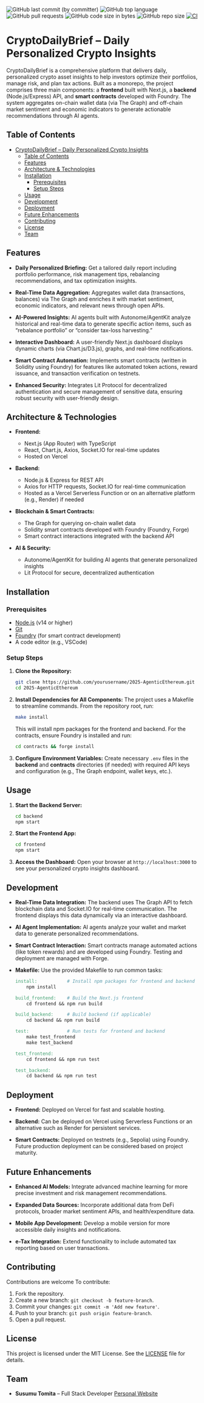 ![GitHub last commit (by committer)](https://img.shields.io/github/last-commit/susumutomita/2025-AgenticEthereum)
![GitHub top language](https://img.shields.io/github/languages/top/susumutomita/2025-AgenticEthereum)
![GitHub pull requests](https://img.shields.io/github/issues-pr/susumutomita/2025-AgenticEthereum)
![GitHub code size in bytes](https://img.shields.io/github/languages/code-size/susumutomita/2025-AgenticEthereum)
![GitHub repo size](https://img.shields.io/github/repo-size/susumutomita/2025-AgenticEthereum)
[![CI](https://img.shields.io/github/actions/workflow/status/susumutomita/2025-AgenticEthereum/ci.yml?branch=main)](https://github.com/susumutomita/2025-AgenticEthereum/actions/workflows/ci.yml)

# CryptoDailyBrief – Daily Personalized Crypto Insights

CryptoDailyBrief is a comprehensive platform that delivers daily, personalized crypto asset insights to help investors optimize their portfolios, manage risk, and plan tax actions. Built as a monorepo, the project comprises three main components: a **frontend** built with Next.js, a **backend** (Node.js/Express) API, and **smart contracts** developed with Foundry. The system aggregates on-chain wallet data (via The Graph) and off-chain market sentiment and economic indicators to generate actionable recommendations through AI agents.

## Table of Contents

- [CryptoDailyBrief – Daily Personalized Crypto Insights](#cryptodailybrief--daily-personalized-crypto-insights)
  - [Table of Contents](#table-of-contents)
  - [Features](#features)
  - [Architecture \& Technologies](#architecture--technologies)
  - [Installation](#installation)
    - [Prerequisites](#prerequisites)
    - [Setup Steps](#setup-steps)
  - [Usage](#usage)
  - [Development](#development)
  - [Deployment](#deployment)
  - [Future Enhancements](#future-enhancements)
  - [Contributing](#contributing)
  - [License](#license)
  - [Team](#team)

## Features

- **Daily Personalized Briefing:**
  Get a tailored daily report including portfolio performance, risk management tips, rebalancing recommendations, and tax optimization insights.

- **Real-Time Data Aggregation:**
  Aggregates wallet data (transactions, balances) via The Graph and enriches it with market sentiment, economic indicators, and relevant news through open APIs.

- **AI-Powered Insights:**
  AI agents built with Autonome/AgentKit analyze historical and real-time data to generate specific action items, such as “rebalance portfolio” or “consider tax-loss harvesting.”

- **Interactive Dashboard:**
  A user-friendly Next.js dashboard displays dynamic charts (via Chart.js/D3.js), graphs, and real-time notifications.

- **Smart Contract Automation:**
  Implements smart contracts (written in Solidity using Foundry) for features like automated token actions, reward issuance, and transaction verification on testnets.

- **Enhanced Security:**
  Integrates Lit Protocol for decentralized authentication and secure management of sensitive data, ensuring robust security with user-friendly design.

## Architecture & Technologies

- **Frontend:**
  - Next.js (App Router) with TypeScript
  - React, Chart.js, Axios, Socket.IO for real-time updates
  - Hosted on Vercel

- **Backend:**
  - Node.js & Express for REST API
  - Axios for HTTP requests, Socket.IO for real-time communication
  - Hosted as a Vercel Serverless Function or on an alternative platform (e.g., Render) if needed

- **Blockchain & Smart Contracts:**
  - The Graph for querying on-chain wallet data
  - Solidity smart contracts developed with Foundry (Foundry, Forge)
  - Smart contract interactions integrated with the backend API

- **AI & Security:**
  - Autonome/AgentKit for building AI agents that generate personalized insights
  - Lit Protocol for secure, decentralized authentication

## Installation

### Prerequisites

- [Node.js](https://nodejs.org/) (v14 or higher)
- [Git](https://git-scm.com/)
- [Foundry](https://book.getfoundry.sh/) (for smart contract development)
- A code editor (e.g., VSCode)

### Setup Steps

1. **Clone the Repository:**
   ```bash
   git clone https://github.com/yourusername/2025-AgenticEthereum.git
   cd 2025-AgenticEthereum
   ```

2. **Install Dependencies for All Components:**
   The project uses a Makefile to streamline commands. From the repository root, run:
   ```bash
   make install
   ```
   This will install npm packages for the frontend and backend. For the contracts, ensure Foundry is installed and run:
   ```bash
   cd contracts && forge install
   ```

3. **Configure Environment Variables:**
   Create necessary `.env` files in the **backend** and **contracts** directories (if needed) with required API keys and configuration (e.g., The Graph endpoint, wallet keys, etc.).

## Usage

1. **Start the Backend Server:**
   ```bash
   cd backend
   npm start
   ```
2. **Start the Frontend App:**
   ```bash
   cd frontend
   npm start
   ```
3. **Access the Dashboard:**
   Open your browser at `http://localhost:3000` to see your personalized crypto insights dashboard.

## Development

- **Real-Time Data Integration:**
  The backend uses The Graph API to fetch blockchain data and Socket.IO for real-time communication. The frontend displays this data dynamically via an interactive dashboard.

- **AI Agent Implementation:**
  AI agents analyze your wallet and market data to generate personalized recommendations.

- **Smart Contract Interaction:**
  Smart contracts manage automated actions (like token rewards) and are developed using Foundry. Testing and deployment are managed with Forge.

- **Makefile:**
  Use the provided Makefile to run common tasks:

  ```makefile
  install:           # Install npm packages for frontend and backend
      npm install

  build_frontend:    # Build the Next.js frontend
      cd frontend && npm run build

  build_backend:     # Build backend (if applicable)
      cd backend && npm run build

  test:              # Run tests for frontend and backend
      make test_frontend
      make test_backend

  test_frontend:
      cd frontend && npm run test

  test_backend:
      cd backend && npm run test
  ```

## Deployment

- **Frontend:**
  Deployed on Vercel for fast and scalable hosting.

- **Backend:**
  Can be deployed on Vercel using Serverless Functions or an alternative such as Render for persistent services.

- **Smart Contracts:**
  Deployed on testnets (e.g., Sepolia) using Foundry. Future production deployment can be considered based on project maturity.

## Future Enhancements

- **Enhanced AI Models:**
  Integrate advanced machine learning for more precise investment and risk management recommendations.

- **Expanded Data Sources:**
  Incorporate additional data from DeFi protocols, broader market sentiment APIs, and health/expenditure data.

- **Mobile App Development:**
  Develop a mobile version for more accessible daily insights and notifications.

- **e-Tax Integration:**
  Extend functionality to include automated tax reporting based on user transactions.

## Contributing

Contributions are welcome To contribute:
1. Fork the repository.
2. Create a new branch: `git checkout -b feature-branch`.
3. Commit your changes: `git commit -m 'Add new feature'`.
4. Push to your branch: `git push origin feature-branch`.
5. Open a pull request.

## License

This project is licensed under the MIT License. See the [LICENSE](LICENSE) file for details.

## Team

- **Susumu Tomita** – Full Stack Developer
  [Personal Website](https://susumutomita.netlify.app/)
